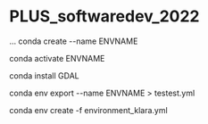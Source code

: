 # PLUS_softwaredev_2022
...
conda create --name ENVNAME

conda activate ENVNAME

conda install GDAL

conda env export --name ENVNAME > testest.yml

conda env create -f environment_klara.yml
